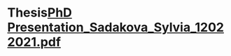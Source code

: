 # Thesis[PhD Presentation_Sadakova_Sylvia_12022021.pdf](https://github.com/sylviasadakova/Thesis/files/10777157/PhD.Presentation_Sadakova_Sylvia_12022021.pdf)
